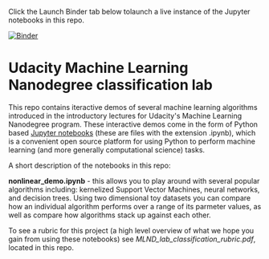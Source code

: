 Click the Launch Binder tab below tolaunch a live instance of the Jupyter notebooks in this repo.

[![Binder](http://mybinder.org/badge.svg)](http://mybinder.org:/repo/jermwatt/udacity_mlnd_classification_lab)

# Udacity Machine Learning Nanodegree classification lab

This repo contains iteractive demos of several machine learning algorithms introduced in the introductory lectures for Udacity's Machine Learning Nanodegree program. These interactive demos come in the form of  Python based [Jupyter notebooks](http://jupyter.org/)  (these are files with the extension .ipynb), which is a convenient open source platform for using Python to perform machine learning (and more generally computational science) tasks.

A short description of the notebooks in this repo:

**nonlinear_demo.ipynb** - this allows you to play around with several popular algorithms including: kernelized Support Vector Machines, neural networks, and decision trees.  Using two dimensional toy datasets you can compare how an individual algorithm performs over a range of its parmeter values, as well as compare how algorithms stack up against each other.

To see a rubric for this project (a high level overview of what we hope you gain from using these notebooks) see *MLND_lab_classification_rubric.pdf*, located in this repo.
